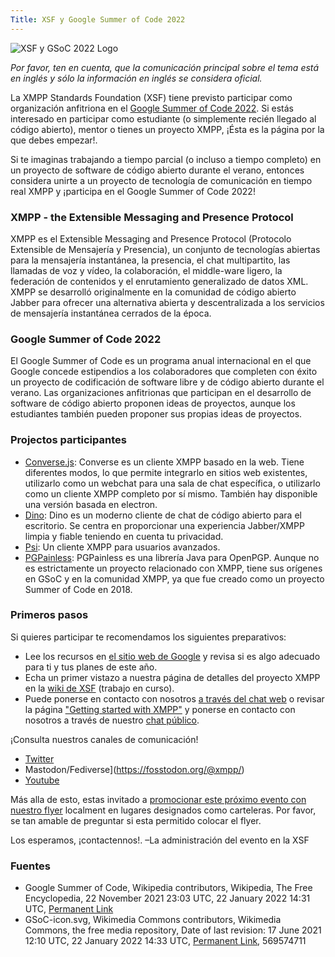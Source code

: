 ```yaml
---
Title: XSF y Google Summer of Code 2022
---
```


![XSF y GSoC 2022 Logo](/images/logos/GSoC_2022_Logo.png)

_Por favor, ten en cuenta, que la comunicación principal sobre el tema está en inglés y sólo la información en inglés se considera oficial._

La XMPP Standards Foundation (XSF) tiene previsto participar como organización anfitriona en el [Google Summer of Code 2022](https://summerofcode.withgoogle.com/).
Si estás interesado en participar como estudiante (o simplemente recién llegado al código abierto), mentor o tienes un proyecto XMPP, ¡Ésta es la página por la que debes empezar!.
 
Si te imaginas trabajando a tiempo parcial (o incluso a tiempo completo) en un proyecto de software de código abierto durante el verano, entonces considera unirte a un proyecto de tecnología de comunicación en tiempo real XMPP y ¡participa en el Google Summer of Code 2022!

### XMPP - the Extensible Messaging and Presence Protocol

XMPP es el Extensible Messaging and Presence Protocol (Protocolo Extensible de Mensajería y Presencia), un conjunto de tecnologías abiertas para la mensajería instantánea, la presencia, el chat multipartito, las llamadas de voz y vídeo, la colaboración, el middle-ware ligero, la federación de contenidos y el enrutamiento generalizado de datos XML. XMPP se desarrolló originalmente en la comunidad de código abierto Jabber para ofrecer una alternativa abierta y descentralizada a los servicios de mensajería instantánea cerrados de la época.

### Google Summer of Code 2022

El Google Summer of Code es un programa anual internacional en el que Google concede estipendios a los colaboradores que completen con éxito un proyecto de codificación de software libre y de código abierto durante el verano. Las organizaciones anfitrionas que participan en el desarrollo de software de código abierto proponen ideas de proyectos, aunque los estudiantes también pueden proponer sus propias ideas de proyectos. 

### Projectos participantes

- [Converse.js](https://wiki.xmpp.org/web/Google_Summer_of_Code_2022#Converse.js): Converse es un cliente XMPP basado en la web. Tiene diferentes modos, lo que permite integrarlo en sitios web existentes, utilizarlo como un webchat para una sala de chat específica, o utilizarlo como un cliente XMPP completo por sí mismo. También hay disponible una versión basada en electron. 
- [Dino](https://wiki.xmpp.org/web/Google_Summer_of_Code_2022#Dino): Dino es un moderno cliente de chat de código abierto para el escritorio. Se centra en proporcionar una experiencia Jabber/XMPP limpia y fiable teniendo en cuenta tu privacidad.
- [Psi](https://wiki.xmpp.org/web/Google_Summer_of_Code_2022#Psi): Un cliente XMPP para usuarios avanzados.
- [PGPainless](https://wiki.xmpp.org/web/Google_Summer_of_Code_2022#PGPainless): PGPainless es una librería Java para OpenPGP. Aunque no es estrictamente un proyecto relacionado con XMPP, tiene sus orígenes en GSoC y en la comunidad XMPP, ya que fue creado como un proyecto Summer of Code en 2018. 

### Primeros pasos

Si quieres participar te recomendamos los siguientes preparativos:

- Lee los recursos en [el sitio web de Google](https://summerofcode.withgoogle.com/help) y revisa si es algo adecuado para ti y tus planes de este año.
- Echa un primer vistazo a nuestra página de detalles del proyecto XMPP en la [wiki de XSF](https://wiki.xmpp.org/web/Google_Summer_of_Code_2022) (trabajo en curso).
- Puede ponerse en contacto con nosotros [a través del chat web](https://xmpp.org/chat#converse/room?jid=gsoc@muc.xmpp.org) o revisar la página ["Getting started with XMPP"](https://xmpp.org/getting-started/) y ponerse en contacto con nosotros a través de nuestro [chat público](xmpp:gsoc@muc.xmpp.org?join).

¡Consulta nuestros canales de comunicación!

- [Twitter](https://twitter.com/xmpp)
- Mastodon/Fediverse](https://fosstodon.org/@xmpp/)
- [Youtube](https://www.youtube.com/c/XMPPStandardsFoundation)

Más alla de esto, estas invitado a [promocionar este próximo evento con nuestro flyer](/images/promo/Flyer_XMPP_GSoC2022_EN.pdf) localment en lugares designados como carteleras. Por favor, se tan amable de preguntar si esta permitido colocar el flyer.

Los esperamos, ¡contactennos!.
 –La administración del evento en la XSF

### Fuentes

- Google Summer of Code, Wikipedia contributors, Wikipedia, The Free Encyclopedia, 22 November 2021 23:03 UTC, 22 January 2022 14:31 UTC, [Permanent Link](https://en.wikipedia.org/w/index.php?title=Google_Summer_of_Code&oldid=1056637774)
- GSoC-icon.svg, Wikimedia Commons contributors, Wikimedia Commons, the free media repository, Date of last revision: 17 June 2021 12:10 UTC, 22 January 2022 14:33 UTC, [Permanent Link](https://commons.wikimedia.org/w/index.php?title=File:GSoC-icon.svg&oldid=569574711), 569574711
